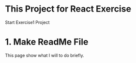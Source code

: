 # This Project for React Exercise
Start Exercise1 Project

# 1. Make ReadMe File
This page show what I will to do briefly. 
